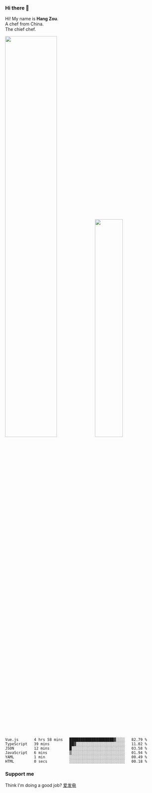 ### Hi there 👋

Hi! My name is **Hang Zou**.  
A chef from China.  
The chief chef.

<img align="" width="57.5%" src="https://github-readme-stats.vercel.app/api?username=zouhangwithsweet&hide_title=true&hide_border=true&show_icons=true&include_all_commits=true&line_height=21" /><img align="" width="42.4%" src="https://github-readme-stats.vercel.app/api/top-langs/?username=zouhangwithsweet&hide_title=true&hide_border=true&layout=compact" />

<!--START_SECTION:waka-->

```text
Vue.js       4 hrs 58 mins   ████████████████████▓░░░░   82.79 %
TypeScript   39 mins         ██▓░░░░░░░░░░░░░░░░░░░░░░   11.02 %
JSON         12 mins         █░░░░░░░░░░░░░░░░░░░░░░░░   03.58 %
JavaScript   6 mins          ▒░░░░░░░░░░░░░░░░░░░░░░░░   01.94 %
YAML         1 min           ░░░░░░░░░░░░░░░░░░░░░░░░░   00.49 %
HTML         0 secs          ░░░░░░░░░░░░░░░░░░░░░░░░░   00.18 %
```

<!--END_SECTION:waka-->

### Support me

Think I'm doing a good job? [爱发电](https://afdian.net/@zouhangsweet)
